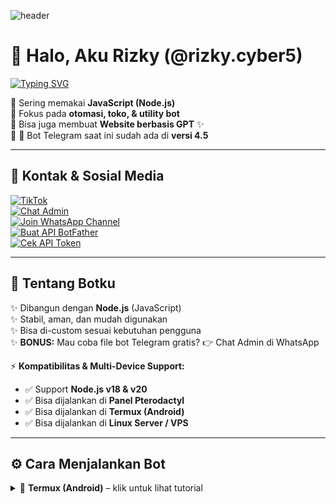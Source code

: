 ![header](https://files.catbox.moe/ta9ds2.gif)

# 👋 Halo, Aku Rizky (@rizky.cyber5)

[![Typing SVG](https://readme-typing-svg.herokuapp.com?font=Fira+Code&weight=600&size=22&pause=1000&color=00F700&center=true&vCenter=true&width=650&lines=💻+Developer+Bot+Telegram;🚀+Fullstack+JS+Enthusiast;🤖+Pembuat+Utility+dan+Toko+Bot;✨+Website+GPT+Developer)](https://git.io/typing-svg)

🔹 Sering memakai **JavaScript (Node.js)**  
🔹 Fokus pada **otomasi, toko, & utility bot**  
🔹 Bisa juga membuat **Website berbasis GPT** ✨  
🔹 📌 Bot Telegram saat ini sudah ada di **versi 4.5**  

---

## 📲 Kontak & Sosial Media

[![TikTok](https://img.shields.io/badge/TikTok-@rizky.cyber5-black?logo=tiktok&style=for-the-badge)](https://www.tiktok.com/@rizky.cyber5)  
[![Chat Admin](https://img.shields.io/badge/Chat%20Admin-WhatsApp-brightgreen?logo=whatsapp&style=for-the-badge)](https://wa.me/6285126274305)  
[![Join WhatsApp Channel](https://img.shields.io/badge/Join-WhatsApp%20Channel-25D366?logo=whatsapp&style=for-the-badge)](https://whatsapp.com/channel/0029Vb6zk9h7DAWw5iFGoI1N)  
[![Buat API BotFather](https://img.shields.io/badge/Buat%20API%20BotFather-telegram-blue?logo=telegram&style=for-the-badge)](https://t.me/BotFather)  
[![Cek API Token](https://img.shields.io/badge/Cek%20API%20Token-online-success?logo=telegram&style=for-the-badge)](https://t.me/BotFather)

---

## 🤖 Tentang Botku

✨ Dibangun dengan **Node.js** (JavaScript)  
✨ Stabil, aman, dan mudah digunakan  
✨ Bisa di-custom sesuai kebutuhan pengguna  
✨ **BONUS:** Mau coba file bot Telegram gratis? 👉 Chat Admin di WhatsApp  

⚡ **Kompatibilitas & Multi-Device Support:**  
- ✅ Support **Node.js v18 & v20**  
- ✅ Bisa dijalankan di **Panel Pterodactyl**  
- ✅ Bisa dijalankan di **Termux (Android)**  
- ✅ Bisa dijalankan di **Linux Server / VPS**  

---

## ⚙️ Cara Menjalankan Bot

<details>
<summary>📱 <b>Termux (Android)</b> – klik untuk lihat tutorial</summary>

```bash
pkg update && pkg upgrade
pkg install nodejs git -y
git clone https://github.com/username/repo-bot.git
cd repo-bot
npm install
npm start 
## ⚙️ Cara Menjalankan Bot

<details>
<summary>📱 <b>Termux (Android)</b> – klik untuk lihat tutorial</summary>
